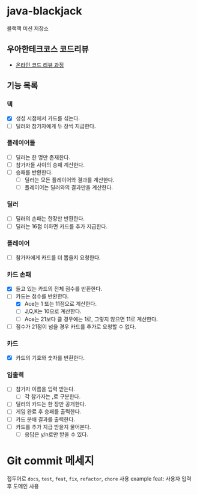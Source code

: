 # java-blackjack

블랙잭 미션 저장소

## 우아한테크코스 코드리뷰

- [온라인 코드 리뷰 과정](https://github.com/woowacourse/woowacourse-docs/blob/master/maincourse/README.md)

## 기능 목록

### 덱

- [x] 생성 시점에서 카드를 섞는다.
- [ ] 딜러와 참가자에게 두 장씩 지급한다.

### 플레이어들

- [ ] 딜러는 한 명만 존재한다.
- [ ] 참가자들 사이의 승패 계산한다.
- [ ] 승패를 반환한다.
  - [ ] 딜러는 모든 플레이어와 결과를 계산한다.
  - [ ] 플레이어는 딜러와의 결과만을 계산한다.

### 딜러
- [ ] 딜러의 손패는 한장만 반환한다.
- [ ] 딜러는 16점 이하면 카드를 추가 지급한다.

### 플레이어

- [ ] 참가자에게 카드를 더 뽑을지 요청한다.

### 카드 손패

- [x] 들고 있는 카드의 전체 점수를 반환한다.
- [ ] 카드는 점수를 반환한다.
  - [x] Ace는 1 또는 11점으로 계산한다.
  - [ ] J,Q,K는 10으로 계산한다.
  - [ ] Ace는 21보다 클 경우에는 1로, 그렇지 않으면 11로 계산한다.
- [ ] 점수가 21점이 넘을 경우 카드를 추가로 요청할 수 없다.

### 카드

- [x] 카드의 기호와 숫자를 반환한다.

### 입출력

- [ ] 참가자 이름을 입력 받는다.
    - [ ] 각 참가자는 ,로 구분한다.
- [ ] 딜러의 카드는 한 장만 공개한다.
- [ ] 게임 완료 후 승패를 출력한다.
- [ ] 카드 분배 결과를 출력한다.
- [ ] 카드를 추가 지급 받을지 물어본다.
    - [ ] 응답은 y/n로만 받을 수 있다.

# Git commit 메세지

접두어로 `docs`, `test`, `feat`, `fix`, `refactor`, `chore` 사용
example feat: 사용자 입력 후 도메인 사용
